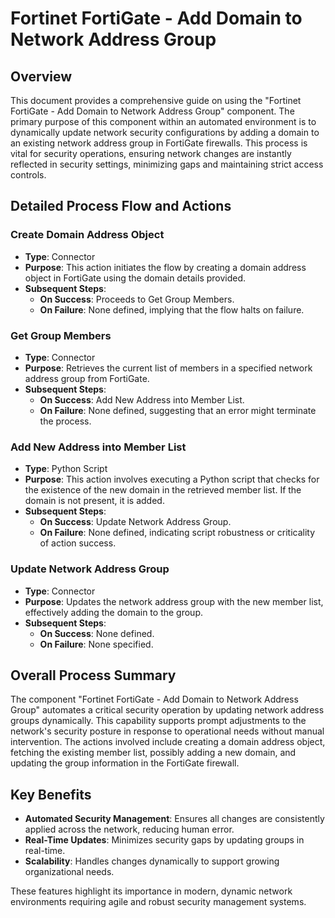 # Fortinet FortiGate - Add Domain to Network Address Group

## Overview
This document provides a comprehensive guide on using the "Fortinet FortiGate - Add Domain to Network Address Group" component. The primary purpose of this component within an automated environment is to dynamically update network security configurations by adding a domain to an existing network address group in FortiGate firewalls. This process is vital for security operations, ensuring network changes are instantly reflected in security settings, minimizing gaps and maintaining strict access controls.

## Detailed Process Flow and Actions

### Create Domain Address Object
- **Type**: Connector
- **Purpose**: This action initiates the flow by creating a domain address object in FortiGate using the domain details provided.
- **Subsequent Steps**: 
  - **On Success**: Proceeds to Get Group Members.
  - **On Failure**: None defined, implying that the flow halts on failure.

### Get Group Members
- **Type**: Connector
- **Purpose**: Retrieves the current list of members in a specified network address group from FortiGate.
- **Subsequent Steps**:
  - **On Success**: Add New Address into Member List.
  - **On Failure**: None defined, suggesting that an error might terminate the process.

### Add New Address into Member List
- **Type**: Python Script
- **Purpose**: This action involves executing a Python script that checks for the existence of the new domain in the retrieved member list. If the domain is not present, it is added.
- **Subsequent Steps**:
  - **On Success**: Update Network Address Group.
  - **On Failure**: None defined, indicating script robustness or criticality of action success.

### Update Network Address Group
- **Type**: Connector
- **Purpose**: Updates the network address group with the new member list, effectively adding the domain to the group.
- **Subsequent Steps**:
  - **On Success**: None defined.
  - **On Failure**: None specified.

## Overall Process Summary
The component "Fortinet FortiGate - Add Domain to Network Address Group" automates a critical security operation by updating network address groups dynamically. This capability supports prompt adjustments to the network's security posture in response to operational needs without manual intervention. The actions involved include creating a domain address object, fetching the existing member list, possibly adding a new domain, and updating the group information in the FortiGate firewall.

## Key Benefits
- **Automated Security Management**: Ensures all changes are consistently applied across the network, reducing human error.
- **Real-Time Updates**: Minimizes security gaps by updating groups in real-time.
- **Scalability**: Handles changes dynamically to support growing organizational needs.

These features highlight its importance in modern, dynamic network environments requiring agile and robust security management systems.
